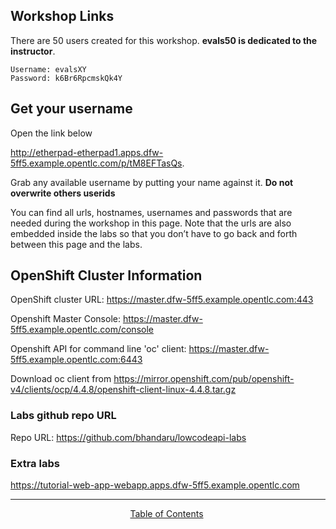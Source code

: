 ## Workshop Links

There are 50 users created for this workshop. **evals50 is dedicated to the instructor**.

```
Username: evalsXY
Password: k6Br6RpcmskQk4Y
```

## Get your username  
Open the link below

http://etherpad-etherpad1.apps.dfw-5ff5.example.opentlc.com/p/tM8EFTasQs. 

Grab any available username by putting your name against it. **Do not overwrite others userids**


You can find all urls, hostnames, usernames and passwords that are needed during the workshop in this page. Note that the urls are also embedded inside the labs so that you don’t have to go back and forth between this page and the labs.  

## OpenShift Cluster Information

OpenShift cluster URL: https://master.dfw-5ff5.example.opentlc.com:443


Openshift Master Console: https://master.dfw-5ff5.example.opentlc.com/console


Openshift API for command line 'oc' client: https://master.dfw-5ff5.example.opentlc.com:6443

Download oc client from https://mirror.openshift.com/pub/openshift-v4/clients/ocp/4.4.8/openshift-client-linux-4.4.8.tar.gz

### Labs github repo URL

Repo URL: https://github.com/bhandaru/lowcodeapi-labs


### Extra labs

https://tutorial-web-app-webapp.apps.dfw-5ff5.example.opentlc.com

___
<p align="center">
  &nbsp;<a href="/README.md">Table of Contents</a> &nbsp;
</p>  

[1]: https://tutorial-web-app-webapp.apps.dfw-5ff5.example.opentlc.com
[2]: https://fuse-b9c0472d-e149-11ea-b6ca-0a580a010007.apps.dfw-5ff5.example.opentlc.com/
[3]: https://3scale-admin.apps.dfw-5ff5.example.opentlc.com/
